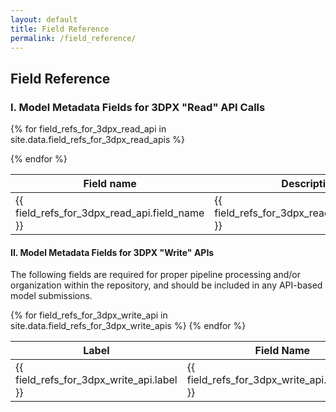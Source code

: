 ```yaml
---
layout: default 
title: Field Reference
permalink: /field_reference/
---
```


## Field Reference

### I. Model Metadata Fields for 3DPX "Read" API Calls

<table class="table">
  <thead>
    <tr>
      <th class="th">Field name</th>
      <th class="th">Description</th>
      <th class="th">Data Type</th>
    </tr>
  </thead>
  <tbody>

  {% for field_refs_for_3dpx_read_api in site.data.field_refs_for_3dpx_read_apis %}
  <tr>
    <td class="td">{{ field_refs_for_3dpx_read_api.field_name }}</td>
    <td class="td">{{ field_refs_for_3dpx_read_api.description }}</td>
    <td class="td">{{ field_refs_for_3dpx_read_api.data_type }}</td>    
  </tr>
  {% endfor %}
  </tbody>
</table>

#### II. Model Metadata Fields for 3DPX "Write" APIs
The following fields are required for proper pipeline processing and/or organization within the repository, and should be included in any API-based model submissions.

<table>
  <thead>
    <tr>
      <th class="th">Label</th>
      <th class="th">Field Name</th>
      <th class="th">Field Type</th>
    </tr>
  </thead>
  <tbody>
  {% for field_refs_for_3dpx_write_api in site.data.field_refs_for_3dpx_write_apis %}
  <tr>
    <td class="td">{{ field_refs_for_3dpx_write_api.label }}</td>
    <td class="td">{{ field_refs_for_3dpx_write_api.field_name }}</td>
    <td class="td">{{ field_refs_for_3dpx_write_api.field_type }}</td>    
  </tr>
  {% endfor %}
  </tbody>
</table>

